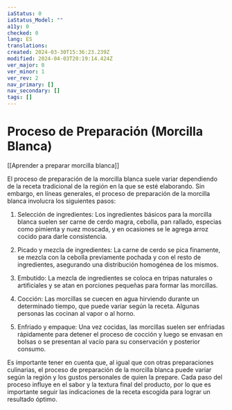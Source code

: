 ```yaml
---
iaStatus: 0
iaStatus_Model: ""
a11y: 0
checked: 0
lang: ES
translations: 
created: 2024-03-30T15:36:23.239Z
modified: 2024-04-03T20:19:14.424Z
ver_major: 0
ver_minor: 1
ver_rev: 2
nav_primary: []
nav_secondary: []
tags: []
---
```

# Proceso de Preparación (Morcilla Blanca)

[[Aprender a preparar morcilla blanca]]

El proceso de preparación de la morcilla blanca suele variar dependiendo de la receta tradicional de la región en la que se esté elaborando. Sin embargo, en líneas generales, el proceso de preparación de la morcilla blanca involucra los siguientes pasos:

1. Selección de ingredientes: Los ingredientes básicos para la morcilla blanca suelen ser carne de cerdo magra, cebolla, pan rallado, especias como pimienta y nuez moscada, y en ocasiones se le agrega arroz cocido para darle consistencia.

2. Picado y mezcla de ingredientes: La carne de cerdo se pica finamente, se mezcla con la cebolla previamente pochada y con el resto de ingredientes, asegurando una distribución homogénea de los mismos.

3. Embutido: La mezcla de ingredientes se coloca en tripas naturales o artificiales y se atan en porciones pequeñas para formar las morcillas.

4. Cocción: Las morcillas se cuecen en agua hirviendo durante un determinado tiempo, que puede variar según la receta. Algunas personas las cocinan al vapor o al horno.

5. Enfriado y empaque: Una vez cocidas, las morcillas suelen ser enfriadas rápidamente para detener el proceso de cocción y luego se envasan en bolsas o se presentan al vacío para su conservación y posterior consumo.

Es importante tener en cuenta que, al igual que con otras preparaciones culinarias, el proceso de preparación de la morcilla blanca puede variar según la región y los gustos personales de quien la prepare. Cada paso del proceso influye en el sabor y la textura final del producto, por lo que es importante seguir las indicaciones de la receta escogida para lograr un resultado óptimo.

